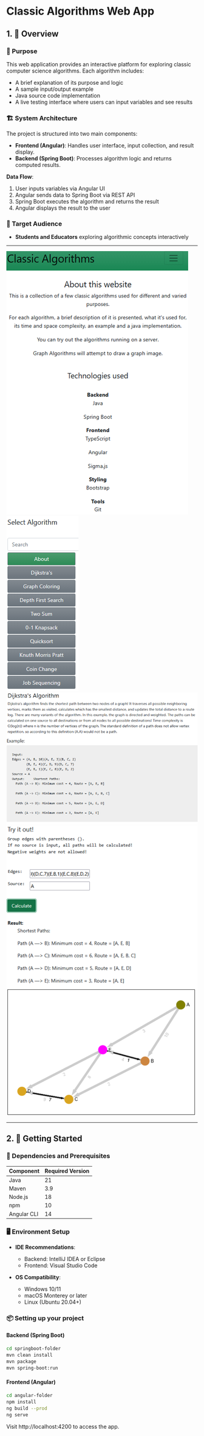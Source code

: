 #  Classic Algorithms Web App

## 1. 📘 Overview

### 🎯 Purpose
This web application provides an interactive platform for exploring classic computer science algorithms. Each algorithm includes:
- A brief explanation of its purpose and logic
- A sample input/output example
- Java source code implementation
- A live testing interface where users can input variables and see results

### 🏗️ System Architecture
The project is structured into two main components:
- **Frontend (Angular)**: Handles user interface, input collection, and result display.
- **Backend (Spring Boot)**: Processes algorithm logic and returns computed results.

**Data Flow**:
1. User inputs variables via Angular UI
2. Angular sends data to Spring Boot via REST API
3. Spring Boot executes the algorithm and returns the result
4. Angular displays the result to the user

### 👥 Target Audience
- **Students and Educators** exploring algorithmic concepts interactively

---

![Classic Algorithms](img_4.png)
![Menu](img_1.png)
![Info](img_2.png)
![Try it out](img_3.png)

---

## 2. 🚀 Getting Started

### 🔧 Dependencies and Prerequisites

| Component     | Required Version |
|---------------|------------------|
| Java          | 21               |
| Maven         | 3.9            |
| Node.js       | 18             |
| npm           | 10             |
| Angular CLI   | 14             |

### 🖥️ Environment Setup

- **IDE Recommendations**:
  - Backend: IntelliJ IDEA or Eclipse
  - Frontend: Visual Studio Code

- **OS Compatibility**:
  - Windows 10/11
  - macOS Monterey or later
  - Linux (Ubuntu 20.04+)

### 📦 Setting up your project

#### Backend (Spring Boot)


```bash
cd springboot-folder
mvn clean install
mvn package
mvn spring-boot:run
```

#### Frontend (Angular)
```bash
cd angular-folder
npm install
ng build --prod
ng serve
```

Visit http://localhost:4200 to access the app.


